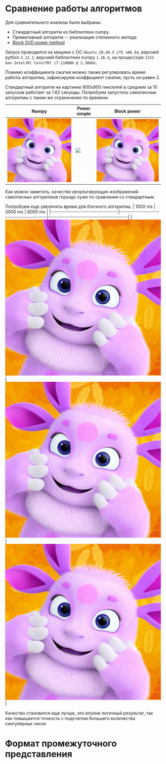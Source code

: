 # Сравнение работы алгоритмов 
Для сравнительного анализы были выбраны:
+ Стандартный алгоритм из библиотеки numpy 
+ Примитивный алгоритм -- реализация степенного метода
+ [Block SVD power method](https://www.degruyter.com/document/doi/10.1515/jisys-2018-0034/html)

Запуск проводился на машине с ОС `Ubuntu 20.04.5 LTS x86_64`, версией python `3.12.1`, версией библиотеки numpy `1.26.4`, на процессоре ``11th Gen Intel(R) Core(TM) i7-11800H @ 2.30GHz``.

Помимо коэффициента сжатия можно также регулировать время работы алгоритма, зафиксируем коэффициент сжатия, пусть он равен 2.

Стандартный алгоритм на картинке 900х900 пикселей в среднем за 10 запусков работает за 1.62 секунды. Попробуем запустить самописные алгоритмы с таким же ограничение по времени.


| Numpy                            | Power simple                            | Block power                            |
|----------------------------------|-----------------------------------------|----------------------------------------|
| ![](img/numpy_2_ogr.bmp) | ![](img/simple2_ogr.bmp) | ![](img/advanced_2_ogr.bmp) |

Как можно заметить, качество результирующих изображений самописных алгоритмов гораздо хуже по сравнения со стандартным.

Попробуем еще увеличить время для блочного алгоритма.
| 1000 ms                          | 3000 ms                           | 8000 ms                           |
|----------------------------------|-----------------------------------------|----------------------------------------|
| ![](img/advanced_2_ogr.bmp) | ![](img/adv_t_1.bmp) | ![](img/adv_t_2.bmp) |

Качество становится еще лучше, это вполне логичный результат, так как повышается точность с подсчетом большего количества сингулярных чисел
# Формат промежуточного представления
